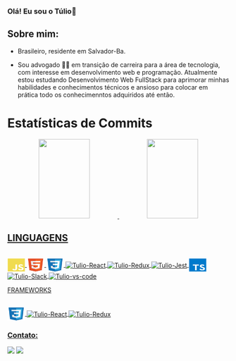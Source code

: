 ### Olá! Eu sou o Túlio👋
## Sobre mim:
- Brasileiro, residente em Salvador-Ba.

- Sou advogado 🧑‍⚖️‍ em transição de carreira para a área de tecnologia, com interesse em desenvolvimento web e programação. Atualmente estou estudando Desenvolvimento Web FullStack para aprimorar minhas habilidades e conhecimentos técnicos e ansioso para colocar em prática todo os conhecimenntos adquiridos até então.

# Estatísticas de Commits

<div align="center">
  <a href="https://github.com/tulioba">
  <img height="180em" width="48%" src="https://github-readme-stats.vercel.app/api?username=tulioba&show_icons=true&theme=tokyonight&include_all_commits=true&count_private=true"/>
    <img height="180em" width="48%" src="https://github-readme-stats.vercel.app/api/top-langs/?username=tulioba&layout=compact&langs_count=7&theme=tokyonight"/>  
</div>

## LINGUAGENS

<div style="display: inline_block"><br>
 <img align="center" alt="Tulio-Js" height="30" width="40" src="https://raw.githubusercontent.com/devicons/devicon/master/icons/javascript/javascript-plain.svg">
 <img align="center" alt="Tulio-HTML" height="30" width="40" src="https://raw.githubusercontent.com/devicons/devicon/master/icons/html5/html5-original.svg">
 <img align="center" alt="Tulio-CSS" height="30" width="40" src="https://raw.githubusercontent.com/devicons/devicon/master/icons/css3/css3-original.svg">
 <img align="center" alt="Tulio-React" height="30" width="40" src="https://cdn.jsdelivr.net/gh/devicons/devicon/icons/react/react-original.svg" />
 <img align="center" alt="Tulio-Redux" height="30" width="40" src="https://cdn.jsdelivr.net/gh/devicons/devicon/icons/redux/redux-original.svg" />
 <img align="center" alt="Tulio-Jest" height="30" width="40" src="https://cdn.jsdelivr.net/gh/devicons/devicon/icons/jest/jest-plain.svg" />
 <img align="center" alt="Tulio-Trello" height="30" width="40" src="https://raw.githubusercontent.com/devicons/devicon/master/icons/typescript/typescript-plain.svg" />
 <img align="center" alt="Tulio-Slack" height="30" width="40" src="https://cdn.jsdelivr.net/gh/devicons/devicon/icons/slack/slack-original.svg" />
 <img align="center" alt="Tulio-vs-code" height="30" width="40" src="https://cdn.jsdelivr.net/gh/devicons/devicon/icons/vscode/vscode-original.svg" />

</div>

FRAMEWORKS
  
<div style="display: inline_block"><br>

 <img align="center" alt="Tulio-CSS" height="30" width="40" src="https://raw.githubusercontent.com/devicons/devicon/master/icons/css3/css3-original.svg">
 <img align="center" alt="Tulio-React" height="30" width="40" src="https://cdn.jsdelivr.net/gh/devicons/devicon/icons/react/react-original.svg" />
 <img align="center" alt="Tulio-Redux" height="30" width="40" src="https://cdn.jsdelivr.net/gh/devicons/devicon/icons/redux/redux-original.svg" />


</div>
  
### Contato:

<div> 
  <a href = "https://mail.google.com/mail/u/1/#inbox?compose=GTvVlcSMVVzxXmWlcLvqwQnKlPFtwDvsSdkjTHQvDtvQRNtkRvzttHkxpRbjjHpTNZvlcwrbMBjNq"><img src="https://img.shields.io/badge/-Gmail-%23333?style=for-the-badge&logo=gmail&logoColor=white" target="_blank"></a>
  <a href = "https://www.linkedin.com/in/tulio-barros-amorim-733399244/"> <img src="https://img.shields.io/badge/-LinkedIn-%230077B5?style=for-the-badge&logo=linkedin&logoColor=white" target="_blank"></a> 

